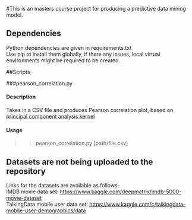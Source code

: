 #This is an masters course project for producing a predictive data mining model.

## Dependencies
Python dependencies are given in requirements.txt <br />
Use pip to install them globally, if there any issues, local virtual environments might be required to be created.

##Scripts

###pearson_correlation.py
#### Description
Takes in a CSV file and produces Pearson correlation plot, based on [principal component analysis kernel](https://www.kaggle.com/arthurtok/d/deepmatrix/imdb-5000-movie-dataset/principal-component-analysis-with-kmeans-visuals)
#### Usage
>> pearson_correlation.py [path/file.csv]

## Datasets are not being uploaded to the repository
Links for the datasets are available as follows- <br />
  IMDB movie data set: https://www.kaggle.com/deepmatrix/imdb-5000-movie-dataset <br />
  TalkingData mobile user data set: https://www.kaggle.com/c/talkingdata-mobile-user-demographics/data <br />
